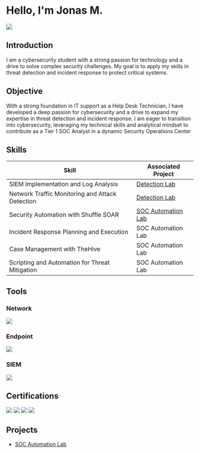 # Hello, I'm Jonas M.
<a href="https://linkedin.com/in/jonasm2"><img src="https://img.shields.io/badge/-LinkedIn-0072b1?&style=for-the-badge&logo=linkedin&logoColor=white" /></a>

## Introduction

I am a cybersecurity student with a strong passion for technology and a drive to solve complex security challenges. My goal is to apply my skills in threat detection and incident response to protect critical systems.

## Objective
With a strong foundation in IT support as a Help Desk Technician, I have developed a deep passion for cybersecurity and a drive to expand my expertise in threat detection and incident response. I am eager to transition into cybersecurity, leveraging my technical skills and analytical mindset to contribute as a Tier 1 SOC Analyst in a dynamic Security Operations Center

## Skills

| Skill                                         | Associated Project         |
|-----------------------------------------------|----------------------------|
| SIEM Implementation and Log Analysis          | <a href="https://google.com">Detection Lab</a>|
| Network Traffic Monitoring and Attack Detection | <a href="https://google.com">Detection Lab</a>|
| Security Automation with Shuffle SOAR         | <a href =https://github.com/jmon828/SOC-Automation-Lab/tree/main>SOC Automation Lab</a>|
| Incident Response Planning and Execution      | SOC Automation Lab|
| Case Management with TheHive                  | SOC Automation Lab|
| Scripting and Automation for Threat Mitigation | SOC Automation Lab|

## Tools
### Network
<div>
    <img src="https://img.shields.io/badge/-Wireshark-1679A7?&style=for-the-badge&logo=Wireshark&logoColor=white" />
</div>

### Endpoint
<div>
    <img src="https://img.shields.io/badge/-Microsoft_Defender_for_Endpoint-00A4EF?&style=for-the-badge&logo=Microsoft&logoColor=white" />
</div>

### SIEM
<div>
    <img src="https://img.shields.io/badge/-Splunk-000000?&style=for-the-badge&logo=Splunk&logoColor=white" />
</div>

## Certifications
<div>
<img src="https://img.shields.io/badge/-Security%2B-FF0000?&style=for-the-badge&logo=CompTIA&logoColor=white" />
<img src="https://img.shields.io/badge/-Network%2B-007ACC?&style=for-the-badge&logo=CompTIA&logoColor=white" />
<img src="https://img.shields.io/badge/-A%2B-4D4D4D?&style=for-the-badge&logo=CompTIA&logoColor=white" />
<img src="https://img.shields.io/badge/-ITILv4%20Foundations-652D90?style=for-the-badge&logoColor=white" />
</div>

## Projects
- <a href =https://github.com/jmon828/SOC-Automation-Lab/tree/main>SOC Automation Lab</a>
